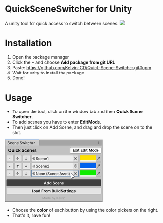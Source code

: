 # QuickSceneSwitcher for Unity
A unity tool for quick access to switch between scenes.
![](Demo.gif)

# Installation

  1. Open the package manager
  2. Click the **+** and choose **Add package from git URL**
  3. Paste: https://github.com/Kelvin-CD/Quick-Scene-Switcher.git#upm
  4. Wait for unity to install the package
  5. Done!

# Usage

- To open the tool, click on the window tab and then **Quick Scene Switcher**.
- To add scenes you have to enter **EditMode**.
- Then just click on Add Scene, and drag and drop the scene on to the slot.

![](AddScene.png)

- Choose the **color** of each button by using the color pickers on the right.
- That's it, have fun!
